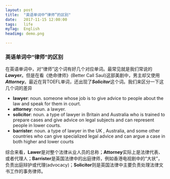 ```yaml
---
layout: post
title:  "英语单词中“律师”的区别"
date:   2017-11-15 12:00:00
tags:   life
myTag:  English
headimg: demo.png

---
```


### 英语单词中“律师”的区别

在英语单词中，对“律师”这个词有好几个对应单词。最常见就是我们常说的***Lawyer***。但是在看《绝命律师》(Better Call Saul)这部美剧中，男主却又使用***Attorney***。最近在背TOEFL单词，还出现了***Solicitor***这个词。我们来区分一下这几个词的差异

+ **lawyer**: noun. someone whose job is to give advice to people about the law and speak for them in court.
+ **attorney**: noun. a lawyer.
+ **solicitor**: noun. a type of lawyer in Britain and Australia who is trained to prepare cases and give advice on legal subjects and can represent people in lower courts.
+ **barrister**: noun. a type of lawyer in the UK , Australia, and some other countries who can give specialized legal advice and can argue a case in both higher and lower courts

综合来看，**Lawer**是对整个法律从业人员的总称；**Attorney**实际上是法律代表、或者代理人；**Barrister**是英国法律中的出庭律师，例如香港电视剧中的“大状”，负责出庭辩护或代理(advocacy)；**Solicitor**则是英国法律中主要负责处理法律文书工作的事务律师。

